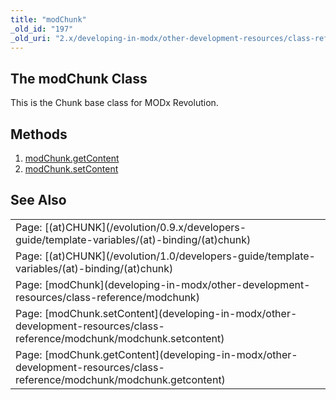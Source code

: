 ```yaml
---
title: "modChunk"
_old_id: "197"
_old_uri: "2.x/developing-in-modx/other-development-resources/class-reference/modchunk"
---
```


The modChunk Class
------------------

This is the Chunk base class for MODx Revolution.

Methods
-------

1. [modChunk.getContent](developing-in-modx/other-development-resources/class-reference/modchunk/modchunk.getcontent)
2. [modChunk.setContent](developing-in-modx/other-development-resources/class-reference/modchunk/modchunk.setcontent)

See Also
--------

<table class="tableview" width="100%"><tr><td><span class="icon icon-page">Page:</span> [(at)CHUNK](/evolution/0.9.x/developers-guide/template-variables/(at)-binding/(at)chunk)</td></tr><tr><td><span class="icon icon-page">Page:</span> [(at)CHUNK](/evolution/1.0/developers-guide/template-variables/(at)-binding/(at)chunk)</td></tr><tr><td><span class="icon icon-page">Page:</span> [modChunk](developing-in-modx/other-development-resources/class-reference/modchunk)</td></tr><tr><td><span class="icon icon-page">Page:</span> [modChunk.setContent](developing-in-modx/other-development-resources/class-reference/modchunk/modchunk.setcontent)</td></tr><tr><td><span class="icon icon-page">Page:</span> [modChunk.getContent](developing-in-modx/other-development-resources/class-reference/modchunk/modchunk.getcontent)</td></tr></table>